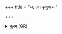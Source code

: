 +++
title = "०६ एवा कृणुष्व मा"

+++
<details><summary>मूलम् (GR)</summary>

एवा कृणुष्व मा प्रियाम्  
अन्तः कृणुष्व मा हृदि ।  
यथा मन्नापचेतया  
नान्यासां कीर्तयाश् चन ॥
</details>